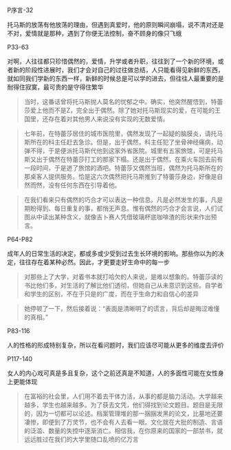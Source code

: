 P序言-32



托马斯的放荡有他放荡的理由，但遇到真爱时，他的原则瞬间崩塌，说不清对还是不对，爱情就是那种，遇到了你便无法控制，奋不顾身的像只飞蛾



P33-63



对啊，人往往都只珍惜偶然的，爱情，升学或者升职，往往到了一个新的环境，或者新的阶段性进展时，我们才会对自己的过往做总结，人只能看得见新鲜的东西，就如同我们学新的东西一样，新鲜的时候总是可以学的进去，但往往人最重要的是耐得住寂寞，最可贵的是守得住繁华



> 当时，这番话曾将托马斯抛人莫名的忧郁之中。确实，他突然醒悟到，特蕾莎爱上他而不是Z，完全出于偶然。除了她对托马斯现实的爱，在可能的王国里，还存在着对其他男人来说没有实现的无数爱情。



> 七年前，在特蕾莎居住的城市医院里，偶然发现了一起疑的脑膜炎，请托马斯所在的科主任赶去急诊。但是，出于偶然，科主任犯了坐骨神经痛病，动弹不得，于是便派托马斯代他到这家外省医院。城里有五家旅馆，可是托马斯又出于偶然在特蕾莎打工的那家下榻。还是出于偶然，在乘火车回去前有一段时间，于是迸了旅馆的酒吧。特蕾莎又偶然当班，偶然为托马斯所在的那桌客人提供服务。恰是这六次偶然把托马斯推到了特蕾莎身边，好像是自然而然，没有任何东西在引导着他。



> 在我们看来只有偶然的巧合才可以表达一种信息。凡是必然发生的事，凡是期盼得到、每日重复的事，都悄无声息。惟有偶然的巧合才会言说，人们试图从中读出某种含义，就像吉卜赛人凭借玻璃杯底咖啡渣的形状来作出预言。



P64-P82



成年人的日常生活的决定，都或多或少受到过去生长环境的影响。那些你以为的决定，往往存在着某种必然。因此，才更要走好生命中的每一步



> 对那些上了大学，对着书本就打哈欠的人来说，是难以想象的。特蕾莎读的书比他们多，对生活的了解比他们透彻，但她自己从未意识到这些。自学者和学生的区别，不在于只是的广度，而在于生命力和自信心的差异



> 她停顿了一下，然后接着说：“表面是清晰明了的谎言，背后却是晦涩难懂的真相。”



P83-116



人的性格的形成特别复杂，所以在看问题时，我们应该尽可能从更多的维度去评价



P117-140



女人的内心戏可真是多且复杂，这个之前还真是不知道，人的多面性可能在女性身上更能体现



> 在富裕的社会里，人们用不着去干体力活，从事的都是脑力活动。大学越来越多，学生也越来越多。为了获去文凭，他们得找到论文题目。题目是无限的，因为一切都可以论述。档案管理堆的那一捆捆发黑的论文，比墓地还要凄惨，即便到了万灵节，也不会有人去看一眼。文化就在大批的制造、言语的泛滥、数量的失控中逐渐消亡。相信我，在你原来的国家的一部禁书，就远远胜过在我们的大学里随口乱喷的亿万言

